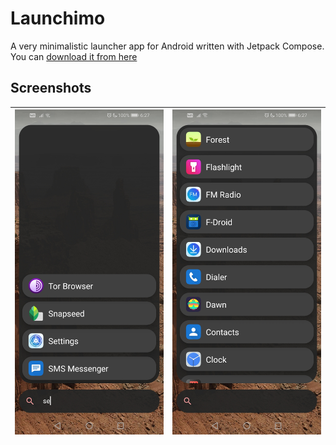 # Launchimo
A very minimalistic launcher app for Android written with Jetpack Compose. You can [download it from here](https://github.com/dybdeskarphet/launchimo/releases/download/1.0.0/app-release.apk)

## Screenshots
| <img src="screenshots/search.jpg" alt="search" width="240" height="520"> | <img src="screenshots/list.jpg" alt="list" width="240" height="520"> |
|-------------------------------------------------------------------------|-----------------------------------------------------------------------|
